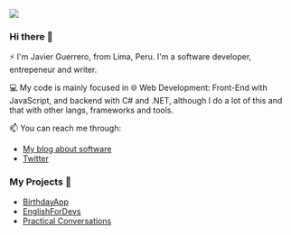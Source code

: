 ![](https://drive.google.com/uc?id=1Ns_rb0ucOoQ72h30y8eGb0E_UTjY0_6e)

### Hi there 👋

⚡ I'm Javier Guerrero, from Lima, Peru. I'm a software developer, entrepeneur and writer.

💻 My code is mainly focused in 🌐 Web Development: Front-End with JavaScript, and backend with C# and .NET, although I do a lot of this and that with other langs, frameworks and tools.

📫 You can reach me through:
- [My blog about software](https://javierguerrerodev.blogspot.com/)
- [Twitter](https://twitter.com/neo_jagp)


### My Projects 🔭
- [BirthdayApp](https://github.com/javierguerrero/BirthdayApp)
- [EnglishForDevs](https://github.com/javierguerrero/EnglishForDevs)
- [Practical Conversations](https://github.com/javierguerrero/PracticalConversations)


<!--
**javierguerrero/javierguerrero** is a ✨ _special_ ✨ repository because its `README.md` (this file) appears on your GitHub profile.

Here are some ideas to get you started:

- 🔭 I’m currently working on ...
- 🌱 I’m currently learning ...
- 👯 I’m looking to collaborate on ...
- 🤔 I’m looking for help with ...
- 💬 Ask me about ...
- 📫 How to reach me: ...
- 😄 Pronouns: ...
- ⚡ Fun fact: ...
-->
